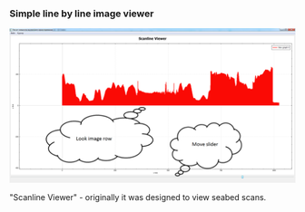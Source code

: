 ### Simple line by line image viewer

![](images/quickview.png)

"Scanline Viewer" - originally it was designed to view seabed scans.

